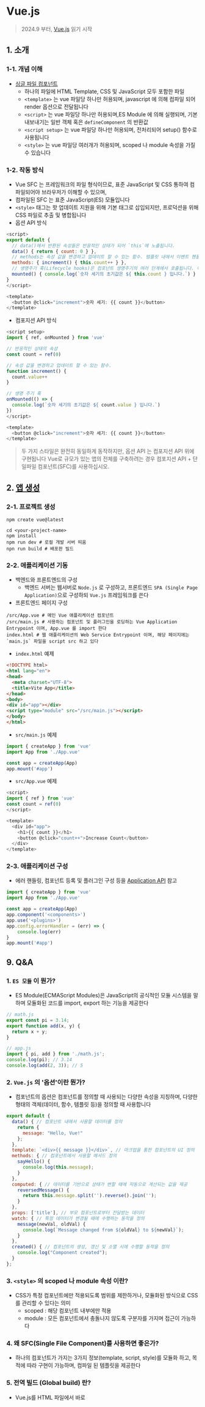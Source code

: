 # Vue.js
> 2024.9 부터, [Vue.js](https://ko.vuejs.org/guide/introduction) 읽기 시작

## 1. 소개

### 1-1. 개념 이해

* [싱글 파일 컴포넌트](https://ko.vuejs.org/guide/scaling-up/sfc)
  * 하나의 파일에 HTML Template, CSS 및 JavaScript 모두 포함한 파일
  * `<template>` 는 vue 파일당 하나만 허용되며, javascript 에 의해 컴파일 되어 render 옵션으로 전달됩니다
  * `<script>` 는  vue 파일당 하나만 허용되며,ES Module 에 의해 실행되며, 기본 내보내기는 일반 객체 혹은 `defineComponent` 의 반환값
  * `<script setup>` 는 vue 파일당 하나만 허용되며, 전처리되어 setup() 함수로 사용됩니다
  * `<style>` 는 vue 파일당 여러개가 허용되며, scoped 나 module 속성을 가질 수 있습니다

### 1-2. 작동 방식
* Vue SFC 는 프레임워크의 파일 형식이므로, 표준 JavaScript 및 CSS 통하여 컴파일되어야 브라우저가 이해할 수 있으며,
* 컴파일된 SFC 는 표준 JavaScript(ES) 모듈입니다
* `<style>` 태그는 핫 업데이트 지원을 위해 기본 태그로 삽입되지만, 프로덕션을 위해 CSS 파일로 추출 및 병합됩니다 
* 옵션 API 방식
```javascript
<script>
export default {
  // data()에서 반환된 속성들은 반응적인 상태가 되어 `this`에 노출됩니다.
  data() { return { count: 0 } },
  // methods는 속성 값을 변경하고 업데이트 할 수 있는 함수. 템플릿 내에서 이벤트 헨들러로 바인딩 될 수 있음.
  methods: { increment() { this.count++ } },
  // 생명주기 훅(Lifecycle hooks)은 컴포넌트 생명주기의 여러 단계에서 호출됩니다. 이 함수는 컴포넌트가 마운트 된 후 호출됩니다.
  mounted() { console.log(`숫자 세기의 초기값은 ${ this.count } 입니다.`) }
}
</script>

<template>
  <button @click="increment">숫자 세기: {{ count }}</button>
</template>
```
* 컴포지션 API 방식
```javascript
<script setup>
import { ref, onMounted } from 'vue'

// 반응적인 상태의 속성
const count = ref(0)

// 속성 값을 변경하고 업데이트 할 수 있는 함수.
function increment() {
  count.value++
}

// 생명 주기 훅
onMounted(() => {
  console.log(`숫자 세기의 초기값은 ${ count.value } 입니다.`)
})
</script>

<template>
  <button @click="increment">숫자 세기: {{ count }}</button>
</template>
```

> 두 가지 스타일은 완전히 동일하게 동작하지만, 옵션 API 는 컴포지션 API 위에 구현됩니다
> Vue로 규모가 있는 앱의 전체를 구축하려는 경우 컴포지션 API + 단일파일 컴포넌트(SFC)를 사용하십시오.


## 2. [앱 생성](https://ko.vuejs.org/guide/essentials/application.html)

### 2-1. 프로젝트 생성
```shell
npm create vue@latest

cd <your-project-name>
npm install
npm run dev # 로컬 개발 서버 띄움
npn run build # 배포판 빌드
```

### 2-2. 애플리케이션 기동
* 백엔드와 프론트엔드의 구성
  * 백엔드 서버는 웹서버로 `Node.js` 로 구성하고, 프론트엔드 `SPA (Single Page Application)`으로 구성하되 `Vue.js` 프레임워크를 쓴다
* 프론트엔드 페이지 구성
```shell
/src/App.vue # 메인 Vue 애플리케이션 컴포넌트
/src/main.js # 사용하는 컴포넌트 및 플러그인을 로딩하는 Vue Application Entrypoint 이며, App.vue 를 import 한다
index.html # 웹 애플리케이션의 Web Service Entrypoint 이며, 해당 페이지에는 `main.js` 파일을 script src 하고 있다
```
* `index.html` 예제
```html
<!DOCTYPE html>
<html lang="en">
<head>
  <meta charset="UTF-8">
  <title>Vite App</title>
</head>
<body>
<div id="app"></div>
<script type="module" src="/src/main.js"></script>
</body>
</html>
```
* `src/main.js` 예제
```javascript
import { createApp } from 'vue'
import App from './App.vue'

const app = createApp(App)
app.mount('#app')
```
* `src/App.vue` 예제
```javascript
<script>
import { ref } from 'vue'
const count = ref(0)
</script>

<template>
  <div id="app">
    <h1>{{ count }}</h1>
    <button @click="count++">Increase Count</button>
  </div>
</template>
```

### 2-3. 애플리케이션 구성
* 에러 핸들링, 컴포넌트 등록 및 플러그인 구성 등을 [Application API](https://ko.vuejs.org/api/application) 참고
```javascript
import { createApp } from 'vue'
import App from './App.vue'

const app = createApp(App)
app.component('<components>')
app.use('<plugins>')
app.config.errorHandler = (err) => {
    console.log(err)
}
app.mount('#app')

```



## 9. Q&A

### 1. `ES 모듈` 이 뭔가?
* ES Module(ECMAScript Modules)은 JavaScript의 공식적인 모듈 시스템을 말하며 모듈화된 코드를 import, export 하는 기능을 제공한다
```javascript
// math.js
export const pi = 3.14;
export function add(x, y) {
  return x + y;
}

// app.js
import { pi, add } from './math.js';
console.log(pi); // 3.14
console.log(add(2, 3)); // 5
```

### 2. `Vue.js` 의 '옵션'이란 뭔가?
* 컴포넌트의 옵션은 컴포넌트를 정의할 때 사용되는 다양한 속성을 지칭하며, 다양한 형태의 객체(데이터, 함수, 템플릿 등)을 정의할 때 사용합니다
```javascript
export default {
  data() { // 컴포넌트 내에서 사용할 데이터를 정의
    return {
      message: "Hello, Vue!"
    };
  },
  template: `<div>{{ message }}</div>`, // 마크업을 통한 컴포넌트의 UI 정의
  methods: { // 컴포넌트에서 사용할 메서드 정의
    sayHello() {
      console.log(this.message);
    }
  },
  computed: { // 데이터를 기반으로 상태가 변할 때에 자동으로 계산되는 값을 제공
    reversedMessage() {
      return this.message.split('').reverse().join('');
    }
  },
  props: ['title'], // 부모 컴포넌트로부터 전달받는 데이터
  watch: { // 특정 데이터가 변경될 때에 수행하는 동작을 정의
    message(newVal, oldVal) {
      console.log(`Message changed from ${oldVal} to ${newVal}`);
    }
  },
  created() { // 컴포넌트의 생성, 갱신 및 소멸 시에 수행할 동작을 정의
    console.log("Component created");
  }
};
```

### 3. `<style>` 의 scoped 나 module 속성 이란?
* CSS가 특정 컴포넌트에만 적용되도록 범위를 제한하거나, 모듈화된 방식으로 CSS를 관리할 수 있다는 의미
  * scoped : 해당 컴포넌트 내부에만 적용
  * module : 모든 컴포넌트에서 충돌나지 않도록 구분자를 가지며 접근이 가능하다

### 4. 왜 SFC(Single File Component)를 사용하면 좋은가?
* 하나의 컴포넌트가 가지는 3가지 정보(template, script, style)를 모듈화 하고, 목적에 따라 구현이 가능하며, 컴파일 된 템플릿을 제공한다

### 5. 전역 빌드 (Global build) 란?
* Vue.js를 HTML 파일에서 바로 <script> 태그로 불러와 사용하는 방식입니다
```html
<script src="https://unpkg.com/vue@3"></script>
```

### 9. Vite, TypeScript 는 뭐고 어떻게 적용할 수 있는가?








## 10. 참고 사항

### 10-1. [개발자 도구](https://ko.vuejs.org/guide/scaling-up/tooling)
* [Vite](https://vitejs.dev/guide/)
* [TypeScript](https://ko.vuejs.org/guide/typescript/overview)